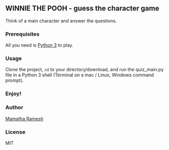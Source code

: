 ##  **WINNIE THE POOH - guess the character game**

Think of a main character and answer the questions. 

### Prerequisites

All you need is [Python 3](https://www.python.org/) to play.

### Usage
Clone the project, <code>cd</code> to your directory/download, and run the quiz_main.py file in a Python 3 shell (Terminal on a mac / Linux, Windows command prompt).

### Enjoy!

### Author 
[Mamatha Ramesh](https://github.com/M-Vaidehi-R)

### License 
MIT
